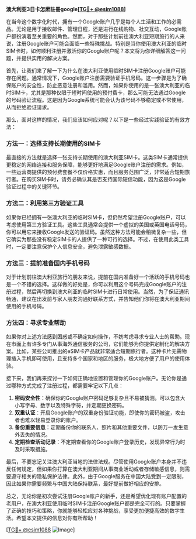 **澳大利亚3日卡怎麽註冊google[[TG💪+ @esim1088](https://t.me/s/esim1088)]**

在当今这个数字化时代，拥有一个Google账户几乎是每个人生活和工作的必需品。无论是用于接收邮件、管理日程，还是进行在线购物、社交互动，Google账户都扮演着至关重要的角色。然而，对于那些计划前往澳大利亚短期旅行的人来说，注册Google账户可能会面临一些特殊挑战。特别是当你使用澳大利亚的临时SIM卡时，如何顺利注册并激活你的Google账户呢？本文将为你详细解答这一问题，并提供实用的解决方案。

首先，让我们来了解一下为什么在澳大利亚使用临时SIM卡注册Google账户可能存在问题。通常情况下，Google账户注册需要验证手机号码。这一步骤是为了确保账户的安全性，防止恶意注册和滥用。然而，如果你使用的是一张澳大利亚的临时SIM卡，尤其是那种仅限于短时间使用的预付费卡，那么可能无法通过Google的号码验证流程。这是因为Google系统可能会认为该号码不够稳定或不常使用，从而拒绝验证请求。

那么，面对这样的情况，我们应该如何应对呢？以下是一些经过实践验证的有效方法：

### 方法一：选择支持长期使用的SIM卡

最直接的方法就是选择一张支持长期使用的澳大利亚SIM卡。这类SIM卡通常提供更稳定的网络连接和服务保障，能够更好地满足Google账户注册的需求。例如，一些运营商提供的预付费套餐不仅价格实惠，而且服务范围广泛，非常适合短期旅行者。在购买SIM卡时，请务必确认其是否支持国际短信功能，因为这是Google验证过程中的关键环节。

### 方法二：利用第三方验证工具

如果你已经拥有一张澳大利亚的临时SIM卡，但仍然希望注册Google账户，可以考虑使用第三方验证工具。这些工具通常会提供一个虚拟的美国或英国电话号码，你可以用它来接收Google发送的验证码。虽然这种方法可能会稍微复杂一些，但它确实为那些没有稳定SIM卡的人提供了一种可行的选择。不过，在使用此类工具时，一定要注意保护个人信息安全，避免泄露敏感数据。

### 方法三：提前准备国内手机号码

对于计划前往澳大利亚旅行的朋友来说，提前在国内准备好一个活跃的手机号码也是一个不错的选择。这样做的好处是，你可以利用这个号码完成Google账户的注册过程，然后再切换到澳大利亚的临时SIM卡进行日常使用。当然，为了保证通讯畅通，建议在出发前与家人朋友沟通好联系方式，并告知他们你将在澳大利亚期间使用的手机号码。

### 方法四：寻求专业帮助

如果你对上述方法感到困惑或不确定如何操作，不妨考虑寻求专业人士的帮助。现在市面上有许多专门从事海外通信服务的公司，它们能够为你提供定制化的解决方案。比如，某些公司推出的eSIM卡产品就非常适合短期旅行者。这种卡片无需物理插入手机即可使用，且支持多个国家和地区的服务，极大地方便了用户的使用体验。

接下来，我们再来探讨一下如何正确地设置和管理你的Google账户。无论你是通过哪种方式完成了注册过程，都需要牢记以下几点：

1. **密码安全性**：确保你的Google账户密码足够复杂且不易被猜测。可以包含大小写字母、数字以及特殊字符，并定期更换密码。
2. **双重认证**：开启Google账户的双重身份验证功能，即使你的密码被盗，攻击者也难以轻易登录你的账户。
3. **备份重要信息**：定期备份你的联系人、照片和其他重要文件，以防万一发生意外丢失的情况。
4. **定期检查活动记录**：不定期查看你的Google账户登录历史，发现异常行为时及时采取措施。

最后，不要忘记关注澳大利亚当地的法律法规。尽管使用Google账户本身并不违反任何规定，但如果你打算在澳大利亚期间从事商业活动或者存储敏感信息，则需要遵守相关的隐私保护法律。此外，由于Google服务在中国大陆受到一定限制，因此如果你需要频繁与中国大陆保持联系，最好提前做好相应的安排。

总之，无论你是初次尝试注册Google账户的新手，还是希望优化现有账户配置的老用户，在澳大利亚使用临时SIM卡注册Google账户都是完全可行的。只要掌握了正确的技巧和策略，你就能够轻松应对各种挑战，享受更加便捷高效的数字生活。希望本文提供的信息对你有所帮助！

[[TG💪+ @esim1088](https://t.me/s/esim1088) ![Image](https://i.postimg.cc/4NQfJmqS/Snipaste-2025-05-13-00-14-12.png)]